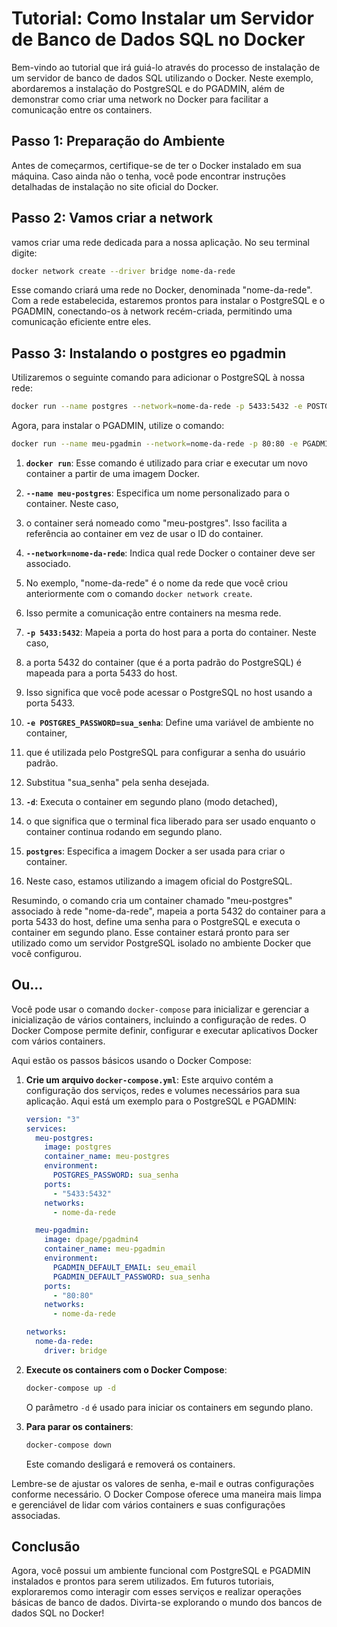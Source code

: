 # Tutorial: Como Instalar um Servidor de Banco de Dados SQL no Docker

Bem-vindo ao tutorial que irá guiá-lo através do processo de instalação de um servidor de banco de dados SQL utilizando o Docker. Neste exemplo, abordaremos a instalação do PostgreSQL e do PGADMIN, além de demonstrar como criar uma network no Docker para facilitar a comunicação entre os containers.

## Passo 1: Preparação do Ambiente

Antes de começarmos, certifique-se de ter o Docker instalado em sua máquina. Caso ainda não o tenha, você pode encontrar instruções detalhadas de instalação no site oficial do Docker.

## Passo 2: Vamos criar a network

vamos criar uma rede dedicada para a nossa aplicação.
No seu terminal digite:

```bash
docker network create --driver bridge nome-da-rede
```

Esse comando criará uma rede no Docker, denominada "nome-da-rede". Com a rede estabelecida,
estaremos prontos para instalar o PostgreSQL e o PGADMIN,
conectando-os à network recém-criada, permitindo uma comunicação eficiente entre eles.

## Passo 3: Instalando o postgres eo pgadmin

Utilizaremos o seguinte comando para adicionar o PostgreSQL à nossa rede:

```bash
docker run --name postgres --network=nome-da-rede -p 5433:5432 -e POSTGRES_PASSWORD=postgres -d postgres
```

Agora, para instalar o PGADMIN, utilize o comando:

```bash
docker run --name meu-pgadmin --network=nome-da-rede -p 80:80 -e PGADMIN_DEFAULT_EMAIL=seu_email -e PGADMIN_DEFAULT_PASSWORD=sua_senha -d dpage/pgadmin4
```

1. **`docker run`**: Esse comando é utilizado para criar e executar um novo container a partir de uma imagem Docker.

2. **`--name meu-postgres`**: Especifica um nome personalizado para o container. Neste caso,
3. o container será nomeado como "meu-postgres". Isso facilita a referência ao container em vez de usar o ID do container.

4. **`--network=nome-da-rede`**: Indica qual rede Docker o container deve ser associado.
5. No exemplo, "nome-da-rede" é o nome da rede que você criou anteriormente com o comando `docker network create`.
6. Isso permite a comunicação entre containers na mesma rede.

7. **`-p 5433:5432`**: Mapeia a porta do host para a porta do container. Neste caso,
8. a porta 5432 do container (que é a porta padrão do PostgreSQL) é mapeada para a porta 5433 do host.
9. Isso significa que você pode acessar o PostgreSQL no host usando a porta 5433.

10. **`-e POSTGRES_PASSWORD=sua_senha`**: Define uma variável de ambiente no container,
11. que é utilizada pelo PostgreSQL para configurar a senha do usuário padrão.
12. Substitua "sua_senha" pela senha desejada.

13. **`-d`**: Executa o container em segundo plano (modo detached),
14. o que significa que o terminal fica liberado para ser usado enquanto o container continua rodando em segundo plano.

15. **`postgres`**: Especifica a imagem Docker a ser usada para criar o container.
16. Neste caso, estamos utilizando a imagem oficial do PostgreSQL.

Resumindo, o comando cria um container chamado "meu-postgres" associado à rede "nome-da-rede",
mapeia a porta 5432 do container para a porta 5433 do host, define uma senha para o PostgreSQL e executa o container em segundo plano.
Esse container estará pronto para ser utilizado como um servidor PostgreSQL isolado no ambiente Docker que você configurou.

## Ou...

Você pode usar o comando `docker-compose` para inicializar e gerenciar a inicialização de vários containers, incluindo a configuração de redes. O Docker Compose permite definir, configurar e executar aplicativos Docker com vários containers.

Aqui estão os passos básicos usando o Docker Compose:

1. **Crie um arquivo `docker-compose.yml`**: Este arquivo contém a configuração dos serviços, redes e volumes necessários para sua aplicação. Aqui está um exemplo para o PostgreSQL e PGADMIN:

   ```yaml
   version: "3"
   services:
     meu-postgres:
       image: postgres
       container_name: meu-postgres
       environment:
         POSTGRES_PASSWORD: sua_senha
       ports:
         - "5433:5432"
       networks:
         - nome-da-rede

     meu-pgadmin:
       image: dpage/pgadmin4
       container_name: meu-pgadmin
       environment:
         PGADMIN_DEFAULT_EMAIL: seu_email
         PGADMIN_DEFAULT_PASSWORD: sua_senha
       ports:
         - "80:80"
       networks:
         - nome-da-rede

   networks:
     nome-da-rede:
       driver: bridge
   ```

2. **Execute os containers com o Docker Compose**:

   ```bash
   docker-compose up -d
   ```

   O parâmetro `-d` é usado para iniciar os containers em segundo plano.

3. **Para parar os containers**:

   ```bash
   docker-compose down
   ```

   Este comando desligará e removerá os containers.

Lembre-se de ajustar os valores de senha, e-mail e outras configurações conforme necessário. O Docker Compose oferece uma maneira mais limpa e gerenciável de lidar com vários containers e suas configurações associadas.

## Conclusão

Agora, você possui um ambiente funcional com PostgreSQL e PGADMIN instalados e prontos para serem utilizados. Em futuros tutoriais, exploraremos como interagir com esses serviços e realizar operações básicas de banco de dados. Divirta-se explorando o mundo dos bancos de dados SQL no Docker!
